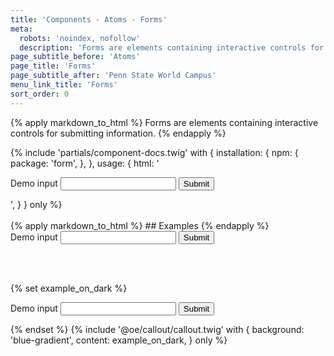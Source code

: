 ```yaml
---
title: 'Components - Atoms - Forms'
meta:
  robots: 'noindex, nofollow'
  description: 'Forms are elements containing interactive controls for submitting information.'
page_subtitle_before: 'Atoms'
page_title: 'Forms'
page_subtitle_after: 'Penn State World Campus'
menu_link_title: 'Forms'
sort_order: 0
---
```

{% apply markdown_to_html %}
  Forms are elements containing interactive controls for submitting information.
{% endapply %}

{% include 'partials/component-docs.twig' with {
  installation: {
    npm: {
      package: 'form',
    },
  },
  usage: {
    html: '<form>
  <label for="demo_form_input">Demo input</label>
  <input name="demo_form_input" id="demo_form_input">
  <button>Submit</button>
</form>',
  }
} only %}

<br>
<br>
{% apply markdown_to_html %}
  ## Examples
{% endapply %}

<form>
  <label for="demo_form_input">Demo input</label>
  <input name="demo_form_input" id="demo_form_input">
  <button>Submit</button>
</form>
<br>
<br>

{% set example_on_dark %}
<form>
  <label for="demo_form_input">Demo input</label>
  <input name="demo_form_input" id="demo_form_input">
  <button>Submit</button>
</form>
{% endset %}
{% include '@oe/callout/callout.twig' with {
  background: 'blue-gradient',
  content: example_on_dark,
} only %}